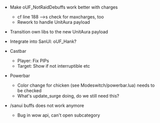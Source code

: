 
* Make oUF_NotRaidDebuffs work better with charges
    * cf line 188 -->s check for maxcharges, too
    * Rework to handle UnitAura payload

* Transition own libs to the new UnitAura payload

* Integrate into SanUI: oUF_Hank? 

* Castbar
    * Player: Fix  PIPs
    * Target: Show if not interruptible etc

* Powerbar
    * Color change for chicken (see Modeswitch/powerbar.lua) needs to be checked
    * What's update_surge doing, do we still need this?

* /sanui buffs does not work anymore
    * Bug in wow api, can't open subcategory
